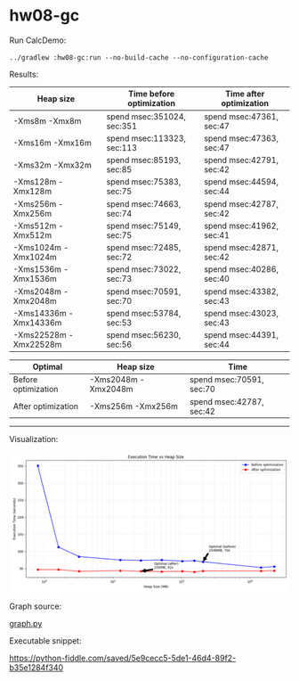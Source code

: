 # hw08-gc

Run CalcDemo:

```shell
../gradlew :hw08-gc:run --no-build-cache --no-configuration-cache
```

Results:

| Heap size             | Time before optimization   | Time after optimization  |
|-----------------------|----------------------------|--------------------------|
| -Xms8m -Xmx8m         | spend msec:351024, sec:351 | spend msec:47361, sec:47 |
| -Xms16m -Xmx16m       | spend msec:113323, sec:113 | spend msec:47363, sec:47 |
| -Xms32m -Xmx32m       | spend msec:85193, sec:85   | spend msec:42791, sec:42 |
| -Xms128m -Xmx128m     | spend msec:75383, sec:75   | spend msec:44594, sec:44 |
| -Xms256m -Xmx256m     | spend msec:74663, sec:74   | spend msec:42787, sec:42 |
| -Xms512m -Xmx512m     | spend msec:75149, sec:75   | spend msec:41962, sec:41 |
| -Xms1024m -Xmx1024m   | spend msec:72485, sec:72   | spend msec:42871, sec:42 |
| -Xms1536m -Xmx1536m   | spend msec:73022, sec:73   | spend msec:40286, sec:40 |
| -Xms2048m -Xmx2048m   | spend msec:70591, sec:70   | spend msec:43382, sec:43 |
| -Xms14336m -Xmx14336m | spend msec:53784, sec:53   | spend msec:43023, sec:43 |
| -Xms22528m -Xmx22528m | spend msec:56230, sec:56   | spend msec:44391, sec:44 |

| Optimal             | Heap size           | Time                     |
|---------------------|---------------------|--------------------------|
| Before optimization | -Xms2048m -Xmx2048m | spend msec:70591, sec:70 |
| After optimization  | -Xms256m -Xmx256m   | spend msec:42787, sec:42 |

---

Visualization:

![graph.png](graph.png)

Graph source:

[graph.py](graph.py)

Executable snippet:

https://python-fiddle.com/saved/5e9cecc5-5de1-46d4-89f2-b35e1284f340
